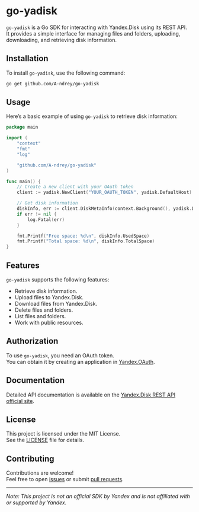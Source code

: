 # go-yadisk

`go-yadisk` is a Go SDK for interacting with Yandex.Disk using its REST API.  
It provides a simple interface for managing files and folders, uploading, downloading, and retrieving disk information.

## Installation

To install `go-yadisk`, use the following command:

```bash
go get github.com/A-ndrey/go-yadisk
```

## Usage

Here’s a basic example of using `go-yadisk` to retrieve disk information:

```go
package main

import (
    "context"
    "fmt"
    "log"

    "github.com/A-ndrey/go-yadisk"
)

func main() {
    // Create a new client with your OAuth token
    client := yadisk.NewClient("YOUR_OAUTH_TOKEN", yadisk.DefaultHost)

    // Get disk information
    diskInfo, err := client.DiskMetaInfo(context.Background(), yadisk.DiskMetaInfoParams{})()
    if err != nil {
        log.Fatal(err)
    }

    fmt.Printf("Free space: %d\n", diskInfo.UsedSpace)
    fmt.Printf("Total space: %d\n", diskInfo.TotalSpace)
}
```

## Features

`go-yadisk` supports the following features:

- Retrieve disk information.
- Upload files to Yandex.Disk.
- Download files from Yandex.Disk.
- Delete files and folders.
- List files and folders.
- Work with public resources.

## Authorization

To use `go-yadisk`, you need an OAuth token.  
You can obtain it by creating an application in [Yandex.OAuth](https://oauth.yandex.com/).

## Documentation

Detailed API documentation is available on the [Yandex.Disk REST API official site](https://yandex.com/dev/disk-api/doc/en/).

## License

This project is licensed under the MIT License.  
See the [LICENSE](LICENSE) file for details.

## Contributing

Contributions are welcome!  
Feel free to open [issues](https://github.com/A-ndrey/go-yadisk/issues) or submit [pull requests](https://github.com/A-ndrey/go-yadisk/pulls).

---

*Note: This project is not an official SDK by Yandex and is not affiliated with or supported by Yandex.*
